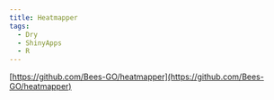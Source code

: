 ```yaml
---
title: Heatmapper
tags:
  - Dry
  - ShinyApps
  - R
---
```

[https://github.com/Bees-GO/heatmapper](https://github.com/Bees-GO/heatmapper)